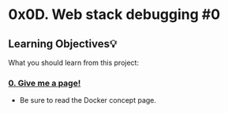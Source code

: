 # 0x0D. Web stack debugging #0

## Learning Objectives:bulb:
What you should learn from this project:


### [0. Give me a page!](./0-give_me_a_page)
* Be sure to read the Docker concept page.

